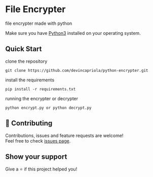 # File Encrypter
file encrypter made with python

Make sure you have [Python3](https://www.python.org/download/) installed on your operating system.

## Quick Start

clone the repository
```
git clone https://github.com/devincapriola/python-encrypter.git
```

install the requirements
```
pip install -r requirements.txt
```

running the encrypter or decrypter
```
python encrypt.py or python decrypt.py
```

## :handshake: Contributing

Contributions, issues and feature requests are welcome!<br />Feel free to check [issues page](https://github.com/devincapriola/file-encrypter/issues).

## Show your support

Give a :star: if this project helped you!
